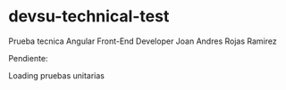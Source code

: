 # devsu-technical-test
Prueba tecnica  Angular Front-End Developer Joan Andres Rojas Ramirez


Pendiente:

Loading 
pruebas unitarias
